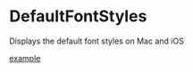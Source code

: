# DefaultFontStyles
Displays the default font styles on Mac and iOS

[example](https://schmittsfn.com/blog/2022/default-font-styles/)

